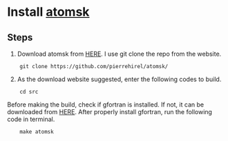 # Install [atomsk](https://atomsk.univ-lille.fr)

## Steps
1. Download atomsk from [HERE](https://atomsk.univ-lille.fr/dl.php). I use git clone the repo from the website.
```
    git clone https://github.com/pierrehirel/atomsk/
```

2. As the download website suggested, enter the following codes to build.
```
    cd src
```

Before making the build, check if gfortran is installed. If not, it can be downloaded from [HERE](https://gcc.gnu.org/wiki/GFortranBinaries). After properly install gfortran, run the following code in terminal.

```
    make atomsk
```